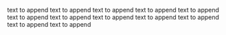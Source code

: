 text to append
text to append
text to append
text to append
text to append
text to append
text to append
text to append
text to append
text to append
text to append
text to append
